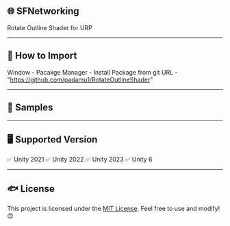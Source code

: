 ## 🌐 SFNetworking

Rotate Outline Shader for URP

---

## 📌 How to Import

Window - Pacakge Manager - Install Package from git URL - "https://github.com/padamu1/RotateOutlineShader"

---

## 📌 Samples



---

## 🖥️ Supported Version

✅ Unity 2021
✅ Unity 2022
✅ Unity 2023
✅ Unity 6

---

## 🐟 License  
This project is licensed under the [MIT License](LICENSE). Feel free to use and modify! 😊  


